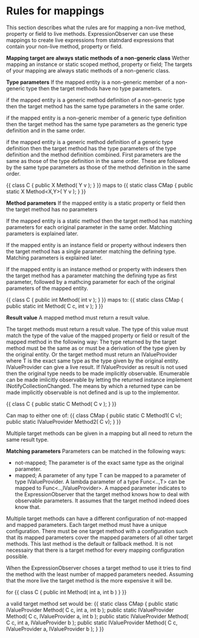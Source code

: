 # Rules for mappings

This section describes what the rules are for mapping a non-live method, property or field to live methods. ExpressionObserver can use these mappings to create live expressions from statndard expressions that contain your non-live method, property or field.

**Mapping target are always static methods of a non-generic class**
Wether mapping an instance or static scoped method, property or field; The targets of your mapping are always static methods of a non-generic class.

**Type parameters**
If the mapped entity is a non-generic member of a non-generic type then the target methods have no type parameters.

if the mapped entity is a generic method definition of a non-generic type then the target method has the same type parameters in the same order.

if the mapped entity is a non-generic member of a generic type definition then the target method has the same type parameters as the generic type definition and in the same order.

if the mapped entity is a generic method definition of a generic type definition then the target method has the type parameters of the type definition and the method definition combined. First parameters are the same as those of the type definition in the same order. These are followed by the same type parameters as those of the method definition in the same order.

{{
class C<X>
{
    public X Method<Y>( Y v );
}
}}
maps to
{{
static class CMap
{
    public static X Method<X,Y>( Y v );
}
}}

**Method parameters**
If the mapped entity is a static property or field then the target method has no parameters

If the mapped entity is a static method then the target method has matching parameters for each original parameter in the same order. Matching parameters is explained later.

If the mapped entity is an instance field or property without indexers then the target method has a single parameter matching the defining type. Matching parameters is explained later.

If the mapped entity is an instance method or property with indexers then the target method has a parameter matching the defining type as first parameter, followed by a mathcing parameter for each of the original parameters of the mapped entity.

{{
class C 
{
    public int Method( int v );
}
}}
maps to:
{{
static class CMap
{
    public static int Method( C c, int v );
}
}}

**Result value**
A mapped method must return a result value.

The target methods must return a result value. The type of this value must match the type of the value of the mapped property or field or result of the mapped method in the following way:
The type returned by the target method must be the same as or must be a derivation of the type given by the original entity.
Or the target method must return an IValueProvider<T> where T is the exact same type as the type given by the original entity.
IValueProvider can give a live result. If IValueProvider as result is not used then the original type needs to be made implicitly observable. IEnumerable can be made imlicitly observable by letting the returned instance implement INotifyCollectionChanged. The means by which a returned type can be made implicitly observable is not defined and is up to the implementor.

{{
class C
{
    public static C Method( C v );
}
}}

Can map to either one of:
{{
class CMap
{
    public static C Method1( C v);
    public static IValueProvider<C> Method2( C v);
}
}}

Multiple target methods can be given in a mapping but all need to return the same result type.

**Matching parameters**
Parameters can be matched in the following ways:
* not-mapped; The parameter is of the exact same type as the original parameter.
* mapped; A parameter of any type T can be mapped to a parameter of type IValueProvider<T>. A lambda parameter of a type Func<..,T> can be mapped to Func<..,IValueProvider<T>>. A mapped parameter indicates to the ExpressionObserver that the target method knows how to deal with observable parameters. It assumes that the target method indeed does know that.

Multiple target methods can have a different configuration of not-mapped and mapped parameters. Each target method must have a unique configuration. There must be one target method with a configuration such that its mapped parameters cover the mapped parameters of all other target methods. This last method is the default or fallback method. It is not necessairy that there is a target method for every mapping configuration possible.

When the ExpressionObserver choses a target method to use it tries to find the method with the least number of mapped parameters needed. Assuming that the more live the target method is the more expensive it will be.

for
{{
class C
{
    public int Method( int a, int b )
}
}}

a valid target method set would be:
{{
static class CMap
{
    public static IValueProvider<int> Method( C c, int a, int b );
    public static IValueProvider<int> Method( C c, IValueProvider<int> a, int b );
    public static IValueProvider<int> Method( C c, int a, IValueProvider<int> b );
    public static IValueProvider<int> Method( C c, IValueProvider<int> a, IValueProvider<int> b );
}
}}